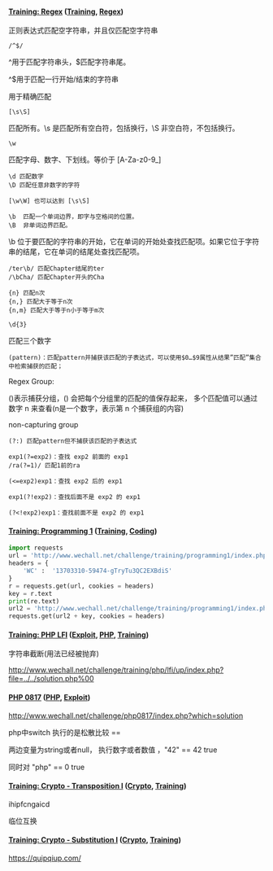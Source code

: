 #### [Training: Regex](http://www.wechall.net/challenge/training/regex/index.php) ([Training](http://www.wechall.net/challs/Training), [Regex](http://www.wechall.net/challs/Regex))

正则表达式匹配空字符串，并且仅匹配空字符串

```
/^$/
```

^用于匹配字符串头，$匹配字符串尾。

^$用于匹配一行开始/结束的字符串



用于精确匹配



```
[\s\S]
```

匹配所有。\s 是匹配所有空白符，包括换行，\S 非空白符，不包括换行。



```
\w
```

匹配字母、数字、下划线。等价于 [A-Za-z0-9_]



```
\d 匹配数字
\D 匹配任意非数字的字符
```



```
[\w\W] 也可以达到 [\s\S]
```



```
\b	匹配一个单词边界，即字与空格间的位置。
\B	非单词边界匹配。
```

\b 位于要匹配的字符串的开始，它在单词的开始处查找匹配项。如果它位于字符串的结尾，它在单词的结尾处查找匹配项。

```
/ter\b/ 匹配Chapter结尾的ter
/\bCha/ 匹配Chapter开头的Cha
```







```
{n} 匹配n次
{n,} 匹配大于等于n次
{n,m} 匹配大于等于n小于等于m次
```





```
\d{3}
```

匹配三个数字



```
(pattern)：匹配pattern并捕获该匹配的子表达式，可以使用$0…$9属性从结果”匹配”集合中检索捕获的匹配；
```



Regex Group: 

()表示捕获分组，() 会把每个分组里的匹配的值保存起来， 多个匹配值可以通过数字 n 来查看(n是一个数字，表示第 n 个捕获组的内容)



non-capturing group

```
(?:) 匹配pattern但不捕获该匹配的子表达式
```



```
exp1(?=exp2)：查找 exp2 前面的 exp1
/ra(?=1)/ 匹配1前的ra
```

```
(<=exp2)exp1：查找 exp2 后的 exp1
```

```
exp1(?!exp2)：查找后面不是 exp2 的 exp1
```

```
(?<!exp2)exp1：查找前面不是 exp2 的 exp1
```

#### [Training: Programming 1](http://www.wechall.net/challenge/training/programming1/index.php) ([Training](http://www.wechall.net/challs/Training), [Coding](http://www.wechall.net/challs/Coding))



```python
import requests
url = 'http://www.wechall.net/challenge/training/programming1/index.php?action=request'
headers = {
    'WC' :  '13703310-59474-gTryTu3QC2EXBdiS'
}
r = requests.get(url, cookies = headers)
key = r.text
print(re.text)
url2 = 'http://www.wechall.net/challenge/training/programming1/index.php?answer='
requests.get(url2 + key, cookies = headers)
```



#### [Training: PHP LFI](http://www.wechall.net/challenge/training/php/lfi/up/index.php) ([Exploit](http://www.wechall.net/challs/Exploit), [PHP](http://www.wechall.net/challs/PHP), [Training](http://www.wechall.net/challs/Training))

字符串截断(用法已经被抛弃)

http://www.wechall.net/challenge/training/php/lfi/up/index.php?file=../../solution.php%00



#### [PHP 0817](http://www.wechall.net/challenge/php0817/index.php) ([PHP](http://www.wechall.net/challs/PHP), [Exploit](http://www.wechall.net/challs/Exploit))

http://www.wechall.net/challenge/php0817/index.php?which=solution

php中switch 执行的是松散比较 ==

两边变量为string或者null， 执行数字或者数值 ，"42" == 42 true

同时对 "php" == 0 true



#### [Training: Crypto - Transposition I](http://www.wechall.net/challenge/training/crypto/transposition1/index.php) **([Crypto](http://www.wechall.net/challs/Crypto), [Training](http://www.wechall.net/challs/Training))**

ihipfcngaicd

临位互换



#### [Training: Crypto - Substitution I](http://www.wechall.net/challenge/training/crypto/simplesub1/index.php) ([Crypto](http://www.wechall.net/challs/Crypto), [Training](http://www.wechall.net/challs/Training))

https://quipqiup.com/

